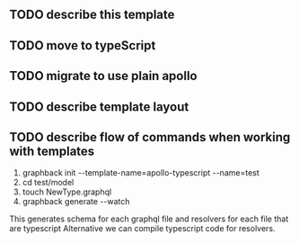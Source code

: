 ## TODO describe this template
## TODO move to typeScript
## TODO migrate to use plain apollo 
## TODO describe template layout
## TODO describe flow of commands when working with templates

1. graphback init --template-name=apollo-typescript --name=test
2. cd test/model 
3. touch NewType.graphql
4. graphback generate --watch

This generates schema for each graphql file 
and resolvers for each file that are typescript 
Alternative we can compile typescript code for resolvers.

